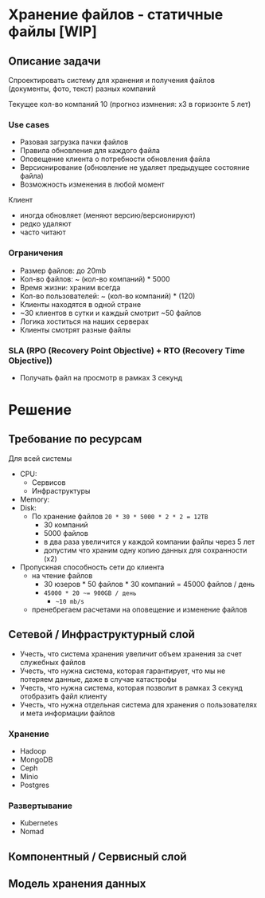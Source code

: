 # Хранение файлов - статичные файлы [WIP]

## Описание задачи

Спроектировать систему для хранения и получения файлов (документы, фото, текст) разных компаний

Текущее кол-во компаний 10 (прогноз измнения: x3 в горизонте 5 лет)

### Use cases

* Разовая загрузка пачки файлов
* Правила обновления для каждого файла
* Оповещение клиента о потребности обновления файла
* Версионирование (обновление не удаляет предыдущее состояние файла)
* Возможность изменения в любой момент

Клиент

* иногда обновляет (меняют версию/версионируют)
* редко удаляют
* часто читают


### Ограничения

* Размер файлов: до 20mb
* Кол-во файлов: ~ (кол-во компаний) * 5000
* Время жизни: храним всегда
* Кол-во пользователей: ~ (кол-во компаний) * (120)
* Клиенты находятся в одной стране
* ~30 клиентов в сутки и каждый смотрит ~50 файлов
* Логика хоститься на наших серверах
* Клиенты смотрят разные файлы

### SLA (RPO (Recovery Point Objective) + RTO (Recovery Time Objective))

* Получать файл на просмотр в рамках 3 секунд


# Решение

## Требование по ресурсам

Для всей системы

* CPU:
  * Сервисов
  * Инфраструктуры
* Memory:
* Disk: 
  * По хранение файлов `20 * 30 * 5000 * 2 * 2 = 12TB`
    * 30 компаний
    * 5000 файлов
    * в два раза увеличится у каждой компании файлы через 5 лет
    * допустим что храним одну копию данных для сохранности (x2)
* Пропускная способность сети до клиента
  * на чтение файлов
    * 30 юзеров * 50 файлов * 30 компаний = 45000 файлов / день
    * `45000 * 20 ~= 900GB / день`
      * `~10 mb/s`
  * пренебрегаем расчетами на оповещение и изменение файлов


## Сетевой / Инфраструктурный слой

- Учесть, что система хранения увеличит объем хранения за счет служебных файлов
- Учесть, что нужна система, которая гарантирует, что мы не потеряем данные, даже в случае катастрофы
- Учесть, что нужна система, которая позволит в рамках 3 секунд отобразить файл клиенту 
- Учесть, что нужна отдельная система для хранения о пользователях и мета информации файлов

### Хранение

- Hadoop
- MongoDB
- Ceph
- Minio
- Postgres

### Развертывание

- Kubernetes
- Nomad

## Компонентный / Сервисный слой

## Модель хранения данных